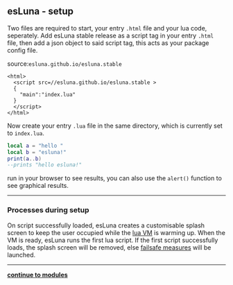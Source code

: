 esLuna - setup
---
Two files are required to start, your entry `.html` file and your lua code, seperately. Add esLuna stable release as a script tag in your entry `.html` file, then add a json object to said script tag, this acts as your package config file.

source:```esluna.github.io/esluna.stable```

```
<html>
  <script src=//esluna.github.io/esluna.stable >
  {
    "main":"index.lua"
  }
  </script>
</html>
```

Now create your entry `.lua`  file in the same directory, which is currently set to `index.lua`.

```lua
local a = "hello "
local b = "esluna!"
print(a..b)
--prints "hello esluna!"
```
run in your browser to see results, you can also use the `alert()` function to see graphical results.

---
### Processes during setup

On script successfully loaded, esLuna creates a customisable splash screen to keep the user occupied while the [lua VM](//fengari.io) is warming up. When the VM is ready, esLuna runs the first lua script. If the first script successfully loads, the splash screen will be removed, else [failsafe measures]() will be launched.

---
**[continue to modules](./modules.md)**